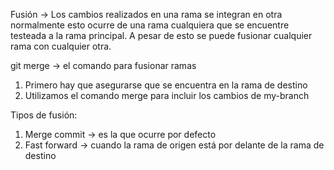 Fusión -> Los cambios realizados en una rama se integran en otra normalmente esto ocurre de una rama cualquiera que se encuentre testeada  a la rama principal. A pesar de esto se puede fusionar cualquier rama con cualquier otra.

git merge -> el comando para fusionar ramas


1. Primero hay que asegurarse que se encuentra en la rama de destino
2.  Utilizamos el comando merge para incluir los cambios de my-branch

Tipos de fusión:

1. Merge commit -> es la que ocurre por defecto
2. Fast forward -> cuando la rama de origen está por delante de la rama de destino